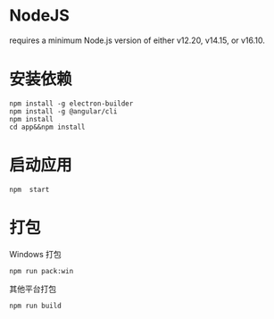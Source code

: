 # NodeJS

requires a minimum Node.js version of either v12.20, v14.15, or v16.10.

# 安装依赖

```
npm install -g electron-builder
npm install -g @angular/cli
npm install
cd app&&npm install
```

# 启动应用

```
npm  start
```

# 打包
Windows 打包
```
npm run pack:win
```
其他平台打包
```
npm run build
```

